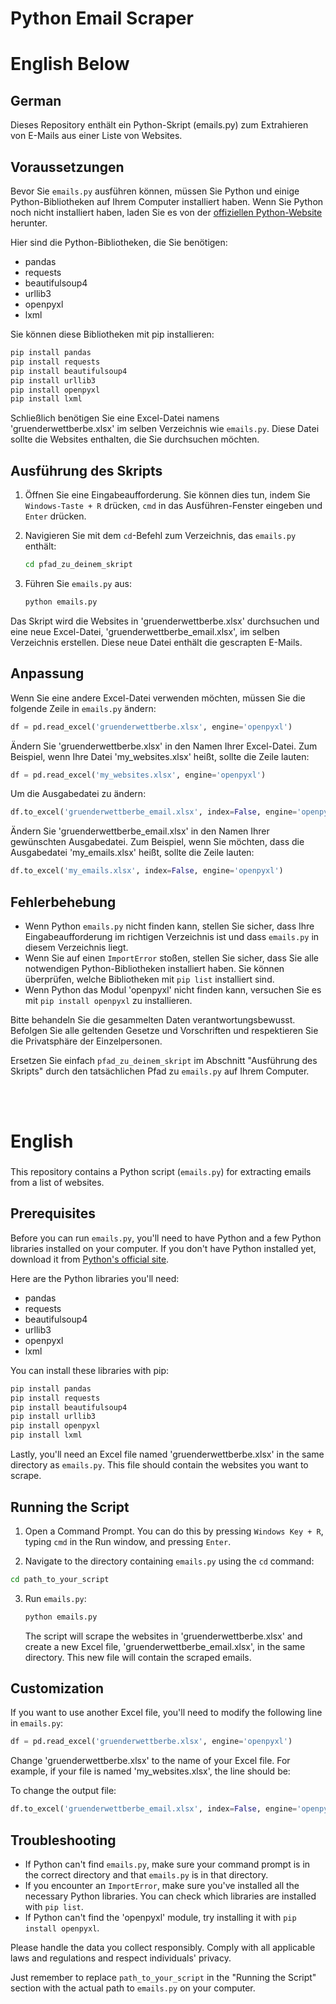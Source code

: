 # Python Email Scraper
# English Below
## German
Dieses Repository enthält ein Python-Skript (emails.py) zum Extrahieren von E-Mails aus einer Liste von Websites.

## Voraussetzungen

Bevor Sie `emails.py` ausführen können, müssen Sie Python und einige Python-Bibliotheken auf Ihrem Computer installiert haben. Wenn Sie Python noch nicht installiert haben, laden Sie es von der [offiziellen Python-Website](https://www.python.org/downloads/) herunter.

Hier sind die Python-Bibliotheken, die Sie benötigen:

- pandas
- requests
- beautifulsoup4
- urllib3
- openpyxl
- lxml

Sie können diese Bibliotheken mit pip installieren:

```bash
pip install pandas
pip install requests
pip install beautifulsoup4
pip install urllib3
pip install openpyxl
pip install lxml
```

Schließlich benötigen Sie eine Excel-Datei namens 'gruenderwettberbe.xlsx' im selben Verzeichnis wie `emails.py`. Diese Datei sollte die Websites enthalten, die Sie durchsuchen möchten.

## Ausführung des Skripts

1. Öffnen Sie eine Eingabeaufforderung. Sie können dies tun, indem Sie `Windows-Taste + R` drücken, `cmd` in das Ausführen-Fenster eingeben und `Enter` drücken.

2. Navigieren Sie mit dem `cd`-Befehl zum Verzeichnis, das `emails.py` enthält:

    ```bash
    cd pfad_zu_deinem_skript
    ```
3. Führen Sie `emails.py` aus:

    ```bash
    python emails.py
    ```

Das Skript wird die Websites in 'gruenderwettberbe.xlsx' durchsuchen und eine neue Excel-Datei, 'gruenderwettberbe_email.xlsx', im selben Verzeichnis erstellen. Diese neue Datei enthält die gescrapten E-Mails.

## Anpassung
Wenn Sie eine andere Excel-Datei verwenden möchten, müssen Sie die folgende Zeile in `emails.py` ändern:

```python
df = pd.read_excel('gruenderwettberbe.xlsx', engine='openpyxl')
```
Ändern Sie 'gruenderwettberbe.xlsx' in den Namen Ihrer Excel-Datei. Zum Beispiel, wenn Ihre Datei 'my_websites.xlsx' heißt, sollte die Zeile lauten:

```python
df = pd.read_excel('my_websites.xlsx', engine='openpyxl')
```

Um die Ausgabedatei zu ändern:

```python
df.to_excel('gruenderwettberbe_email.xlsx', index=False, engine='openpyxl')
```

Ändern Sie 'gruenderwettberbe_email.xlsx' in den Namen Ihrer gewünschten Ausgabedatei. Zum Beispiel, wenn Sie möchten, dass die Ausgabedatei 'my_emails.xlsx' heißt, sollte die Zeile lauten:
```python
df.to_excel('my_emails.xlsx', index=False, engine='openpyxl')
```

## Fehlerbehebung

- Wenn Python `emails.py` nicht finden kann, stellen Sie sicher, dass Ihre Eingabeaufforderung im richtigen Verzeichnis ist und dass `emails.py` in diesem Verzeichnis liegt.
- Wenn Sie auf einen `ImportError` stoßen, stellen Sie sicher, dass Sie alle notwendigen Python-Bibliotheken installiert haben. Sie können überprüfen, welche Bibliotheken mit `pip list` installiert sind.
- Wenn Python das Modul 'openpyxl' nicht finden kann, versuchen Sie es mit `pip install openpyxl` zu installieren.

Bitte behandeln Sie die gesammelten Daten verantwortungsbewusst. Befolgen Sie alle geltenden Gesetze und Vorschriften und respektieren Sie die Privatsphäre der Einzelpersonen.

Ersetzen Sie einfach `pfad_zu_deinem_skript` im Abschnitt "Ausführung des Skripts" durch den tatsächlichen Pfad zu `emails.py` auf Ihrem Computer.

<br/><br/> 

# English
###
This repository contains a Python script (`emails.py`) for extracting emails from a list of websites.

## Prerequisites

Before you can run `emails.py`, you'll need to have Python and a few Python libraries installed on your computer. If you don't have Python installed yet, download it from [Python's official site](https://www.python.org/downloads/).

Here are the Python libraries you'll need:

- pandas
- requests
- beautifulsoup4
- urllib3
- openpyxl
- lxml

You can install these libraries with pip:

```bash
pip install pandas
pip install requests
pip install beautifulsoup4
pip install urllib3
pip install openpyxl
pip install lxml
```


Lastly, you'll need an Excel file named 'gruenderwettberbe.xlsx' in the same directory as `emails.py`. This file should contain the websites you want to scrape.

## Running the Script

1. Open a Command Prompt. You can do this by pressing `Windows Key + R`, typing `cmd` in the Run window, and pressing `Enter`.

2. Navigate to the directory containing `emails.py` using the `cd` command:

```bash
cd path_to_your_script
```
3. Run `emails.py`:

    ```bash
    python emails.py
    ```

    The script will scrape the websites in 'gruenderwettberbe.xlsx' and create a new Excel file, 'gruenderwettberbe_email.xlsx', in the same directory. This new file will contain the scraped emails.

## Customization
If you want to use another Excel file, you'll need to modify the following line in `emails.py`:

```python
df = pd.read_excel('gruenderwettberbe.xlsx', engine='openpyxl')
```
Change 'gruenderwettberbe.xlsx' to the name of your Excel file. For example, if your file is named 'my_websites.xlsx', the line should be:

To change the output file:

```python
df.to_excel('gruenderwettberbe_email.xlsx', index=False, engine='openpyxl')
```

## Troubleshooting

- If Python can't find `emails.py`, make sure your command prompt is in the correct directory and that `emails.py` is in that directory.
- If you encounter an `ImportError`, make sure you've installed all the necessary Python libraries. You can check which libraries are installed with `pip list`.
- If Python can't find the 'openpyxl' module, try installing it with `pip install openpyxl`.

Please handle the data you collect responsibly. Comply with all applicable laws and regulations and respect individuals' privacy.

Just remember to replace `path_to_your_script` in the "Running the Script" section with the actual path to `emails.py` on your computer.


